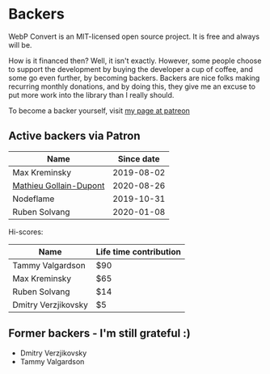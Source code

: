 
# Backers

WebP Convert is an MIT-licensed open source project. It is free and always will be.

How is it financed then? Well, it isn't exactly. However, some people choose to support the development by buying the developer a cup of coffee, and some go even further, by becoming backers. Backers are nice folks making recurring monthly donations, and by doing this, they give me an excuse to put more work into the library than I really should.

To become a backer yourself, visit [my page at patreon](https://www.patreon.com/rosell)


## Active backers via Patron

| Name                   | Since date     |
| ---------------------- | -------------- |
| Max Kreminsky          | 2019-08-02     |
| [Mathieu Gollain-Dupont](https://www.linkedin.com/in/mathieu-gollain-dupont-9938a4a/) | 2020-08-26     |
| Nodeflame              | 2019-10-31     |
| Ruben Solvang          | 2020-01-08     |


Hi-scores:

| Name                     | Life time contribution   |
| ------------------------ | ------------------------ |
| Tammy Valgardson         | $90                      |        
| Max Kreminsky            | $65                      |        
| Ruben Solvang            | $14                      |        
| Dmitry Verzjikovsky      | $5                       |        

## Former backers - I'm still grateful :)
- Dmitry Verzjikovsky
- Tammy Valgardson
